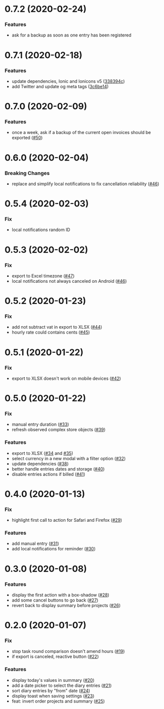 <a name="0.7.2"></a>
# 0.7.2 (2020-02-24)

### Features

* ask for a backup as soon as one entry has been registered

<a name="0.7.1"></a>
# 0.7.1 (2020-02-18)

### Features

* update dependencies, Ionic and Ionicons v5 ([338394c](https://github.com/peterpeterparker/tietracker/commit/338394c7653ec8e06a984fab571d5acd5ebd4e30))
* add Twitter and update og meta tags ([3c6be14](https://github.com/peterpeterparker/tietracker/commit/3c6be14a293a2d686fb9c70b6d24100e54b9a520))

<a name="0.7.0"></a>
# 0.7.0 (2020-02-09)

### Features

* once a week, ask if a backup of the current open invoices should be exported ([#50](https://github.com/peterpeterparker/tietracker/issues/50))

<a name="0.6.0"></a>
# 0.6.0 (2020-02-04)

### Breaking Changes

* replace and simplify local notifications to fix cancellation reliability ([#46](https://github.com/peterpeterparker/tietracker/issues/46))

<a name="0.5.4"></a>
# 0.5.4 (2020-02-03)

### Fix

* local notifications random ID

<a name="0.5.3"></a>
# 0.5.3 (2020-02-02)

### Fix

* export to Excel timezone ([#47](https://github.com/peterpeterparker/tietracker/issues/47))
* local notifications not always canceled on Android ([#46](https://github.com/peterpeterparker/tietracker/issues/46))

<a name="0.5.2"></a>
# 0.5.2 (2020-01-23)

### Fix

* add not subtract vat in export to XLSX ([#44](https://github.com/peterpeterparker/tietracker/pull/44))
* hourly rate could contains cents ([#45](https://github.com/peterpeterparker/tietracker/pull/45))

<a name="0.5.1"></a>
# 0.5.1 (2020-01-22)

### Fix

* export to XLSX doesn't work on mobile devices ([#42](https://github.com/peterpeterparker/tietracker/issues/42))

<a name="0.5.0"></a>
# 0.5.0 (2020-01-22)

### Fix

* manual entry duration ([#33](https://github.com/peterpeterparker/tietracker/pull/33))
* refresh observed complex store objects ([#39](https://github.com/peterpeterparker/tietracker/pull/39))

### Features

* export to XLSX ([#34](https://github.com/peterpeterparker/tietracker/issues/34) and [#35](https://github.com/peterpeterparker/tietracker/issues/35))
* select currency in a new modal with a filter option ([#32](https://github.com/peterpeterparker/tietracker/pull/32))
* update dependencies ([#38](https://github.com/peterpeterparker/tietracker/pull/38))
* better handle entries dates and storage ([#40](https://github.com/peterpeterparker/tietracker/pull/40))
* disable entries actions if billed ([#41](https://github.com/peterpeterparker/tietracker/pull/41))

<a name="0.4.0"></a>
# 0.4.0 (2020-01-13)

### Fix

* highlight first call to action for Safari and Firefox ([#29](https://github.com/peterpeterparker/tietracker/pull/29))

### Features

* add manual entry ([#31](https://github.com/peterpeterparker/tietracker/pull/31))
* add local notifications for reminder ([#30](https://github.com/peterpeterparker/tietracker/pull/30))

<a name="0.3.0"></a>
# 0.3.0 (2020-01-08)

### Features

* display the first action with a box-shadow ([#28](https://github.com/peterpeterparker/tietracker/pull/28))
* add some cancel buttons to go back ([#27](https://github.com/peterpeterparker/tietracker/pull/27))
* revert back to display summary before projects ([#26](https://github.com/peterpeterparker/tietracker/pull/26))

<a name="0.2.0"></a>
# 0.2.0 (2020-01-07)

### Fix

* stop task round comparison doesn't amend hours ([#19](https://github.com/peterpeterparker/tietracker/pull/19))
* if export is canceled, reactive button ([#22](https://github.com/peterpeterparker/tietracker/pull/22))

### Features

* display today's values in summary ([#20](https://github.com/peterpeterparker/tietracker/pull/20))
* add a date picker to select the diary entries ([#21](https://github.com/peterpeterparker/tietracker/pull/21))
* sort diary entries by "from" date ([#24](https://github.com/peterpeterparker/tietracker/pull/24))
* display toast when saving settings ([#23](https://github.com/peterpeterparker/tietracker/pull/23))
* feat: invert order projects and summary ([#25](https://github.com/peterpeterparker/tietracker/pull/25))
